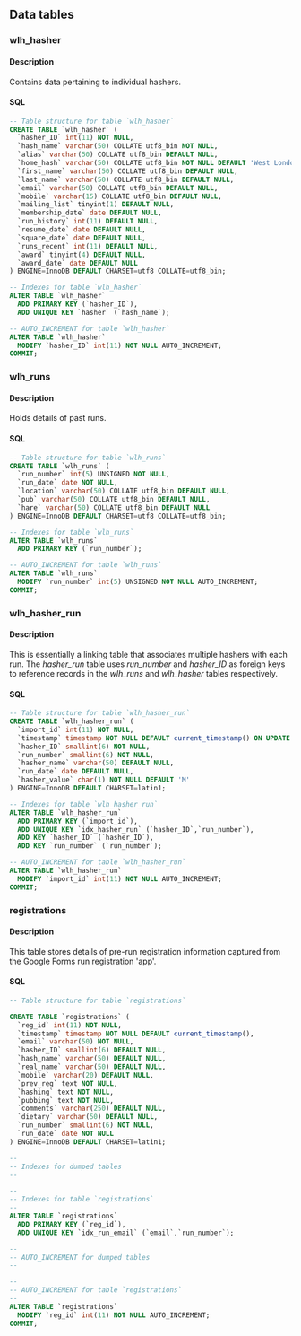 


## Data tables

### wlh_hasher
#### Description
Contains data pertaining to individual hashers.
#### SQL
```SQL
-- Table structure for table `wlh_hasher`
CREATE TABLE `wlh_hasher` (
  `hasher_ID` int(11) NOT NULL,
  `hash_name` varchar(50) COLLATE utf8_bin NOT NULL,
  `alias` varchar(50) COLLATE utf8_bin DEFAULT NULL,
  `home_hash` varchar(50) COLLATE utf8_bin NOT NULL DEFAULT 'West London',
  `first_name` varchar(50) COLLATE utf8_bin DEFAULT NULL,
  `last_name` varchar(50) COLLATE utf8_bin DEFAULT NULL,
  `email` varchar(50) COLLATE utf8_bin DEFAULT NULL,
  `mobile` varchar(15) COLLATE utf8_bin DEFAULT NULL,
  `mailing_list` tinyint(1) DEFAULT NULL,
  `membership_date` date DEFAULT NULL,
  `run_history` int(11) DEFAULT NULL,
  `resume_date` date DEFAULT NULL,
  `square_date` date DEFAULT NULL,
  `runs_recent` int(11) DEFAULT NULL,
  `award` tinyint(4) DEFAULT NULL,
  `award_date` date DEFAULT NULL
) ENGINE=InnoDB DEFAULT CHARSET=utf8 COLLATE=utf8_bin;

-- Indexes for table `wlh_hasher`
ALTER TABLE `wlh_hasher`
  ADD PRIMARY KEY (`hasher_ID`),
  ADD UNIQUE KEY `hasher` (`hash_name`);

-- AUTO_INCREMENT for table `wlh_hasher`
ALTER TABLE `wlh_hasher`
  MODIFY `hasher_ID` int(11) NOT NULL AUTO_INCREMENT;
COMMIT;
```

### wlh_runs
#### Description
Holds details of past runs.

#### SQL
```SQL
-- Table structure for table `wlh_runs`
CREATE TABLE `wlh_runs` (
  `run_number` int(5) UNSIGNED NOT NULL,
  `run_date` date NOT NULL,
  `location` varchar(50) COLLATE utf8_bin DEFAULT NULL,
  `pub` varchar(50) COLLATE utf8_bin DEFAULT NULL,
  `hare` varchar(50) COLLATE utf8_bin DEFAULT NULL
) ENGINE=InnoDB DEFAULT CHARSET=utf8 COLLATE=utf8_bin;

-- Indexes for table `wlh_runs`
ALTER TABLE `wlh_runs`
  ADD PRIMARY KEY (`run_number`);

-- AUTO_INCREMENT for table `wlh_runs`
ALTER TABLE `wlh_runs`
  MODIFY `run_number` int(5) UNSIGNED NOT NULL AUTO_INCREMENT;
COMMIT;
```
### wlh_hasher_run
#### Description
This is essentially a linking table that associates multiple hashers with each run.  The *hasher_run* table uses *run_number* and *hasher_ID* as foreign keys to reference records in the *wlh_runs* and *wlh_hasher* tables respectively.

#### SQL
```SQL
-- Table structure for table `wlh_hasher_run`
CREATE TABLE `wlh_hasher_run` (
  `import_id` int(11) NOT NULL,
  `timestamp` timestamp NOT NULL DEFAULT current_timestamp() ON UPDATE current_timestamp(),
  `hasher_ID` smallint(6) NOT NULL,
  `run_number` smallint(6) NOT NULL,
  `hasher_name` varchar(50) DEFAULT NULL,
  `run_date` date DEFAULT NULL,
  `hasher_value` char(1) NOT NULL DEFAULT 'M'
) ENGINE=InnoDB DEFAULT CHARSET=latin1;

-- Indexes for table `wlh_hasher_run`
ALTER TABLE `wlh_hasher_run`
  ADD PRIMARY KEY (`import_id`),
  ADD UNIQUE KEY `idx_hasher_run` (`hasher_ID`,`run_number`),
  ADD KEY `hasher_ID` (`hasher_ID`),
  ADD KEY `run_number` (`run_number`);

-- AUTO_INCREMENT for table `wlh_hasher_run`
ALTER TABLE `wlh_hasher_run`
  MODIFY `import_id` int(11) NOT NULL AUTO_INCREMENT;
COMMIT;
```
### registrations
#### Description
This table stores details of pre-run registration information captured from the Google Forms run registration 'app'.

#### SQL
```SQL
-- Table structure for table `registrations`

CREATE TABLE `registrations` (
  `reg_id` int(11) NOT NULL,
  `timestamp` timestamp NOT NULL DEFAULT current_timestamp(),
  `email` varchar(50) NOT NULL,
  `hasher_ID` smallint(6) DEFAULT NULL,
  `hash_name` varchar(50) DEFAULT NULL,
  `real_name` varchar(50) DEFAULT NULL,
  `mobile` varchar(20) DEFAULT NULL,
  `prev_reg` text NOT NULL,
  `hashing` text NOT NULL,
  `pubbing` text NOT NULL,
  `comments` varchar(250) DEFAULT NULL,
  `dietary` varchar(50) DEFAULT NULL,
  `run_number` smallint(6) NOT NULL,
  `run_date` date NOT NULL
) ENGINE=InnoDB DEFAULT CHARSET=latin1;

--
-- Indexes for dumped tables
--

--
-- Indexes for table `registrations`
--
ALTER TABLE `registrations`
  ADD PRIMARY KEY (`reg_id`),
  ADD UNIQUE KEY `idx_run_email` (`email`,`run_number`);

--
-- AUTO_INCREMENT for dumped tables
--

--
-- AUTO_INCREMENT for table `registrations`
--
ALTER TABLE `registrations`
  MODIFY `reg_id` int(11) NOT NULL AUTO_INCREMENT;
COMMIT;

```
<!--stackedit_data:
eyJoaXN0b3J5IjpbMjA1NTcwMjg4Miw3NjkwMDY5OTUsMTgxOT
Q0NjM2NV19
-->